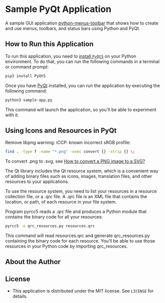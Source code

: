 # Sample PyQt Application

A sample GUI application [python-menus-toolbar](https://realpython.com/python-menus-toolbars/) that shows how to create and use menus, toolbars, and status bars using Python and PyQt.

## How to Run this Application

To run this application, you need to [install `PyQt5`](https://realpython.com/python-pyqt-gui-calculator/#installing-pyqt) on your Python environment. To do that, you can run the following commands in a terminal or command prompt:

```sh
pip3 install PyQt5
```

Once you have [PyQt](https://www.riverbankcomputing.com/static/Docs/PyQt5/) installed, you can run the application by executing the following command:

```sh
python3 sample-app.py
```

This command will launch the application, so you'll be able to experiment with it.

## Using Icons and Resources in PyQt

Remove libpng warning: iCCP: known incorrect sRGB profile:

```sh
find . -type f -name "*.png" -exec convert {} -strip {} \;
```

To convert .png to .svg, see [How to convert a PNG image to a SVG?](https://stackoverflow.com/questions/1861382/how-to-convert-a-png-image-to-a-svg)

The Qt library includes the Qt resource system, which is a convenient way of adding binary files such as icons, images, translation files, and other resources to your applications.

To use the resource system, you need to list your resources in a resource collection file, or a .qrc file. A .qrc file is an XML file that contains the location, or path, of each resource in your file system.

Program pyrcc5 reads a .qrc file and produces a Python module that contains the binary code for all your resources:

```sh
pyrcc5 -o qrc_resources.py resources.qrc
```

This command will read resources.qrc and generate qrc_resources.py containing the binary code for each resource. You’ll be able to use those resources in your Python code by importing qrc_resources.

## About the Author

## License

- This application is distributed under the MIT license. See `LICENSE` for details.
